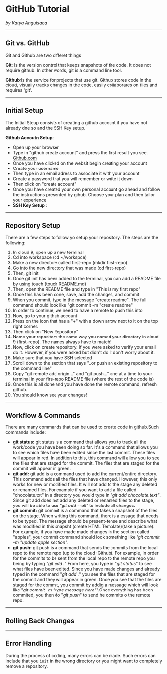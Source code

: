 # GitHub Tutorial

_by Katya Anguisaca_

---
## Git vs. GitHub
  Git and Github are two differet things
 
 **Git**: Is the version control that keeps snapshots of the code. It does not require github. In other words, git is a command line tool.
  
 **Github**:Is the service for projects that use git. Github stores code in the cloud, visually tracks changes in the 
 code, easily collaborates on files and requires 'git'.
  

---
## Initial Setup
 The Initial Steup consists of creating a github account if you have not already dne so and the SSH Key setup.
 
 **Github Accoutn Setup**:
 * Open up your browser
 * Type in "github create account" and press the first result you see.  [Github.com](https://github.com/join)
 * Once you have clicked on the websit begin creating your account
 * Create your username
 * Then type in an email adress to associate it with your account
 * Create a password that you will remember or write it down
 * Then click on "create account"
 * Once you have created your own personal account go ahead and follow the instructions presented by gihub. Choose your plan and then tailor your experience
 * **SSH Key Setup** :


---
## Repository Setup
 There are a few steps to follow yo setup your repository. The steps are the following:
 1. In cloud 9, open up a new terminal
 2. Cd into workspace (cd ~/workspce)
 3. Make a new directory called first-repo (mkdir first-repo)
 4. Go into the new directory that was made (cd first-repo)
 5. Then, git init 
 6. Once git init has been added to the terminal, you can add a README file by using touch (touch README.md)
 7. Then, open the README file and type in "This is my first repo"
 8. Once this has been done, save, add the changes, and commit
 9. When you commit, type in the message "create readme". The full command should look like "git commit -m "create readme"
 10. In order to continue, we need to have a remote to push this into
 11. Now, go to your github account
 12. Press on the icon that has a "+" with a down arrow next to it on the top right corner.
 13. Then click on "New Repository"
 14. Name your repository the same way you named your directory in cloud 9 (first-repo). The names always have to match!
 15. Now, click on create repository. If you were asked to verify your email do it. However, if you were asked but didn't do it don't worry about it.
 16. Make sure that you have SSH selected
 17. Scroll down to the section that says "..or push an existing repository to the command line"
 18. Copy "git remote add origin..." and "git push..." one at a time to your terminal in your firs-repo README file (where the rest of the code is)
 19. Once this is all done and you have done the remote command, refresh github.
 20. You should know see your changes!


---
## Workflow & Commands
 There are many commands that can be used to create code in github.Such commands include: 
 * **git status:**
    git status is a command that allows you to track all the work/code you have been doing so far. It's a command that allows you to see which files have been edited since the last commit. These files will appear in red. In addition to this, this command will allow you to see the files that are staged for the commit. The files that are staged for the commit will appear in green.
* **git add:** 
    git add is a command used to add the current/entire directory. This command adds all the files that have changed. However, this only works for new or modified files. It will not add to the stage any deleted or renamed files. For example if you want to add a file called "chocolate.txt" in a directory you would type in _"git add chocolate.text"_. Since git add does not add any deleted or renamed files to the stage, you will be able to use _"git add --all"_ to include all changes. 
* **git commit:**
    git commit is a command that takes a snapshot of the files on the stage. When writing this command, there is a essage that needs to be typed. The message should be present-tense and describe what was modified in this snapsht (create HTML Template)(take a picture). For example, if you have made made changes in the section called "apples", your commit command should look something like _'git commit -m "update apple section"_.
* **git push:**
    git push is a command that sends the commits from the local repo to the remote repo (up to the cloud :Github). For example, in order for the commits to be sent from the local repo to the remote repo you being by typing _"git add ."_ From here, you type in "_git status_" to see what files have been edited. Since you have made changes and already typed in the command "_git add ._" you see the files that are staged for the commit and they will appear in green. Once you see that the files are staged for the commit, you commit by addig a message which will look like "_git commit -m "type message here"_".Once everything has been commited, you then do "_git push_" to send he commits o the remote repo. 
    



---
## Rolling Back Changes

---
## Error Handling
  During the process of coding, many errors can be made. Such errors can include that you `init` in the wrong directory or you might want to completely remove a repository. 
